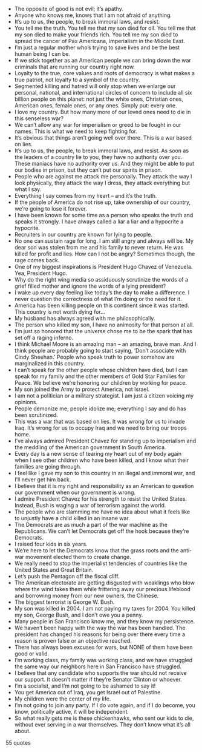  - The opposite of good is not evil; it’s apathy.
 - Anyone who knows me, knows that I am not afraid of anything.
 - It’s up to us, the people, to break immoral laws, and resist.
 - You tell me the truth. You tell me that my son died for oil. You tell me that my son died to make your friends rich. You tell me my son died to spread the cancer of Pax Americana, imperialism in the Middle East.
 - I’m just a regular mother who’s trying to save lives and be the best human being I can be.
 - If we stick together as an American people we can bring down the war criminals that are running our country right now.
 - Loyalty to the true, core values and roots of democracy is what makes a true patriot, not loyalty to a symbol of the country.
 - Segmented killing and hatred will only stop when we enlarge our personal, national, and international circles of concern to include all six billion people on this planet: not just the white ones, Christian ones, American ones, female ones, or any ones. Simply put: every one.
 - I love my country. But how many more of our loved ones need to die in this senseless war?
 - We can’t allow any war for imperialism or greed to be fought in our names. This is what we need to keep fighting for.
 - It’s obvious that things aren’t going well over there. This is a war based on lies.
 - It’s up to us, the people, to break immoral laws, and resist. As soon as the leaders of a country lie to you, they have no authority over you. These maniacs have no authority over us. And they might be able to put our bodies in prison, but they can’t put our spirits in prison.
 - People who are against me attack me personally. They attack the way I look physically, they attack the way I dress, they attack everything but what I say.
 - Everything I say comes from my heart – and it’s the truth.
 - If the people of America do not rise up, take ownership of our country, we’re going to lose it forever.
 - I have been known for some time as a person who speaks the truth and speaks it strongly. I have always called a liar a liar and a hypocrite a hypocrite.
 - Recruiters in our country are known for lying to people.
 - No one can sustain rage for long. I am still angry and always will be. My dear son was stolen from me and his family to never return. He was killed for profit and lies. How can I not be angry? Sometimes though, the rage comes back.
 - One of my biggest inspirations is President Hugo Chavez of Venezuela. Yea, President Hugo.
 - Why do the right wing media so assiduously scrutinize the words of a grief filled mother and ignore the words of a lying president?
 - I wake up every day feeling like today’s the day to make a difference. I never question the correctness of what I’m doing or the need for it.
 - America has been killing people on this continent since it was started. This country is not worth dying for...
 - My husband has always agreed with me philosophically.
 - The person who killed my son, I have no animosity for that person at all.
 - I’m just so honored that the universe chose me to be the spark that has set off a raging inferno.
 - I think Michael Moore is an amazing man – an amazing, brave man. And I think people are probably going to start saying, ‘Don’t associate with Cindy Sheehan.’ People who speak truth to power somehow are marginalized in this country.
 - I can’t speak for the other people whose children have died, but I can speak for my family and the other members of Gold Star Families for Peace. We believe we’re honoring our children by working for peace.
 - My son joined the Army to protect America, not Israel.
 - I am not a politician or a military strategist. I am just a citizen voicing my opinions.
 - People demonize me; people idolize me; everything I say and do has been scrutinized.
 - This was a war that was based on lies. It was wrong for us to invade Iraq. It’s wrong for us to occupy Iraq and we need to bring our troops home.
 - I’ve always admired President Chavez for standing up to imperialism and the meddling of the American government in South America.
 - Every day is a new sense of tearing my heart out of my body again when I see other children who have been killed, and I know what their families are going through.
 - I feel like I gave my son to this country in an illegal and immoral war, and I’ll never get him back.
 - I believe that it is my right and responsibility as an American to question our government when our government is wrong.
 - I admire President Chavez for his strength to resist the United States. Instead, Bush is waging a war of terrorism against the world.
 - The people who are slamming me have no idea about what it feels like to unjustly have a child killed in an insane war.
 - The Democrats are as much a part of the war machine as the Republicans. We can’t let Democrats get off the hook because they’re Democrats.
 - I raised four kids in six years.
 - We’re here to let the Democrats know that the grass roots and the anti-war movement elected them to create change.
 - We really need to stop the imperialist tendencies of countries like the United States and Great Britain.
 - Let’s push the Pentagon off the fiscal cliff.
 - The American electorate are getting disgusted with weaklings who blow where the wind takes them while frittering away our precious lifeblood and borrowing money from our new owners, the Chinese.
 - The biggest terrorist is George W. Bush.
 - My son was killed in 2004. I am not paying my taxes for 2004. You killed my son, George Bush, and I don’t owe you a penny.
 - Many people in San Francisco know me, and they know my persistence.
 - We haven’t been happy with the way the war has been handled. The president has changed his reasons for being over there every time a reason is proven false or an objective reached.
 - There has always been excuses for wars, but NONE of them have been good or valid.
 - I’m working class, my family was working class, and we have struggled the same way our neighbors here in San Francisco have struggled.
 - I believe that any candidate who supports the war should not receive our support. It doesn’t matter if they’re Senator Clinton or whoever.
 - I’m a socialist, and I’m not going to be ashamed to say it!
 - You get America out of Iraq, you get Israel out of Palestine.
 - My children were the center of my life.
 - I’m not going to join any party. If I do vote again, and if I do become, you know, politically active, it will be independent.
 - So what really gets me is these chickenhawks, who sent our kids to die, without ever serving in a war themselves. They don’t know what it’s all about.

55 quotes